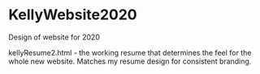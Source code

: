 # KellyWebsite2020
Design of website for 2020

kellyResume2.html - the working resume that determines the feel for the whole new website. Matches my resume design for consistent branding. 
